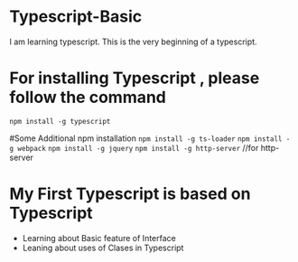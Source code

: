 # Typescript-Basic
I am learning typescript. This is the very beginning of a typescript.

# For installing Typescript , please follow the command
`npm install -g typescript`


#Some Additional npm installation
`npm install -g ts-loader`
`npm install -g webpack`
`npm install -g jquery`
`npm install -g http-server` //for http-server


# My First Typescript is based on Typescript
* Learning about Basic feature of Interface
* Leaning about uses of Clases in Typescript


